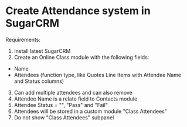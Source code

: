 # Create Attendance system in SugarCRM

Requirements:

1. Install latest SugarCRM 
2. Create an Online Class module with the following fields:
- Name
- Attendees (function type, like Quotes Line Items with Attendee Name and Status columns)
3. Can add multiple attendees and can also remove
4. Attendee Name is a relate field to Contacts module
5. Attendee Status = "", "Pass" and  "Fail"
6. Attendees will be stored in a custom module "Class Attendees"
7. Do not show "Class Attendees" subpanel

